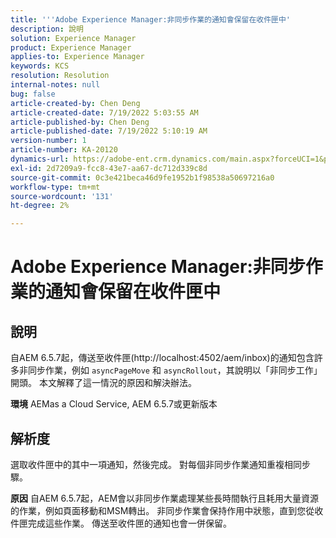 ```yaml
---
title: '''Adobe Experience Manager:非同步作業的通知會保留在收件匣中'
description: 說明
solution: Experience Manager
product: Experience Manager
applies-to: Experience Manager
keywords: KCS
resolution: Resolution
internal-notes: null
bug: false
article-created-by: Chen Deng
article-created-date: 7/19/2022 5:03:55 AM
article-published-by: Chen Deng
article-published-date: 7/19/2022 5:10:19 AM
version-number: 1
article-number: KA-20120
dynamics-url: https://adobe-ent.crm.dynamics.com/main.aspx?forceUCI=1&pagetype=entityrecord&etn=knowledgearticle&id=2971772b-2007-ed11-82e4-00224808e5cc
exl-id: 2d7209a9-fcc8-43e7-aa67-dc712d339c8d
source-git-commit: 0c3e421beca46d9fe1952b1f98538a50697216a0
workflow-type: tm+mt
source-wordcount: '131'
ht-degree: 2%

---
```


# Adobe Experience Manager:非同步作業的通知會保留在收件匣中

## 說明


自AEM 6.5.7起，傳送至收件匣(http://localhost:4502/aem/inbox)的通知包含許多非同步作業，例如 `asyncPageMove` 和 `asyncRollout`，其說明以「非同步工作」開頭。
本文解釋了這一情況的原因和解決辦法。

<b>環境</b>
AEMas a Cloud Service, AEM 6.5.7或更新版本


## 解析度


選取收件匣中的其中一項通知，然後完成。 對每個非同步作業通知重複相同步驟。

<b>原因</b>
自AEM 6.5.7起，AEM會以非同步作業處理某些長時間執行且耗用大量資源的作業，例如頁面移動和MSM轉出。 非同步作業會保持作用中狀態，直到您從收件匣完成這些作業。 傳送至收件匣的通知也會一併保留。
